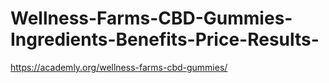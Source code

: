 # Wellness-Farms-CBD-Gummies-Ingredients-Benefits-Price-Results-
https://academly.org/wellness-farms-cbd-gummies/
